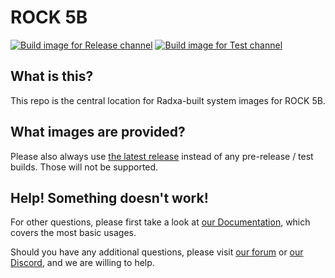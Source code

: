 # ROCK 5B
[![Build image for Release channel](https://github.com/radxa-build/rock-5b/actions/workflows/build.yml/badge.svg)](https://github.com/radxa-build/rock-5b/actions/workflows/build.yml) [![Build image for Test channel](https://github.com/radxa-build/rock-5b/actions/workflows/test.yml/badge.svg)](https://github.com/radxa-build/rock-5b/actions/workflows/test.yml)

## What is this?

This repo is the central location for Radxa-built system images for ROCK 5B.

## What images are provided?

Please also always use [the latest release](https://github.com/radxa-build/rock-5b/releases/latest) instead of any pre-release / test builds. Those will not be supported.

## Help! Something doesn't work!

For other questions, please first take a look at [our Documentation](https://docs.radxa.com), which covers the most basic usages.

Should you have any additional questions, please visit [our forum](https://forum.radxa.com/) or [our Discord](https://rock.sh/go), and we are willing to help.

